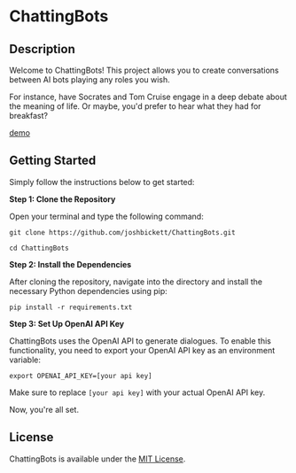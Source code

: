 # ChattingBots

## Description

Welcome to ChattingBots! This project allows you to create conversations between AI bots playing any roles you wish.

For instance, have Socrates and Tom Cruise engage in a deep debate about the meaning of life. Or maybe, you'd prefer to hear what they had for breakfast?

[demo](https://github.com/joshbickett/ChattingBots/blob/main/LICENSE)

## Getting Started

Simply follow the instructions below to get started:

**Step 1: Clone the Repository**

Open your terminal and type the following command:

```
git clone https://github.com/joshbickett/ChattingBots.git
```
```
cd ChattingBots
```

**Step 2: Install the Dependencies**

After cloning the repository, navigate into the directory and install the necessary Python dependencies using pip:

```
pip install -r requirements.txt
```

**Step 3: Set Up OpenAI API Key**

ChattingBots uses the OpenAI API to generate dialogues. To enable this functionality, you need to export your OpenAI API key as an environment variable:

```
export OPENAI_API_KEY=[your api key]
```

Make sure to replace `[your api key]` with your actual OpenAI API key.

Now, you're all set.

## License

ChattingBots is available under the [MIT License](https://github.com/joshbickett/ChattingBots/blob/main/LICENSE).
